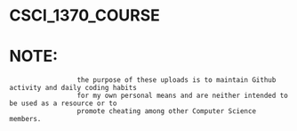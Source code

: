 # CSCI_1370_COURSE
# NOTE: 
                     the purpose of these uploads is to maintain Github activity and daily coding habits
                     for my own personal means and are neither intended to be used as a resource or to
                     promote cheating among other Computer Science members.
